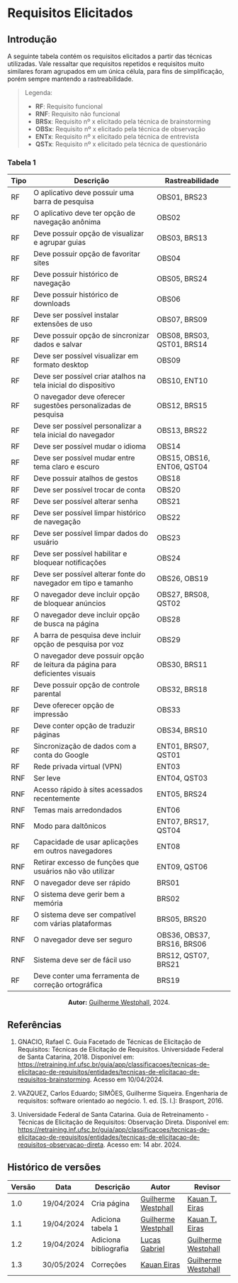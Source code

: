 # Requisitos Elicitados

## Introdução

A seguinte tabela contém os requisitos elicitados a partir das técnicas utilizadas. Vale ressaltar que requisitos repetidos e requisitos muito similares foram agrupados em um única célula, para fins de simplificação, porém sempre mantendo a rastreabilidade.

> Legenda:
>
> - **RF**: Requisito funcional
> - **RNF**: Requisito não funcional
> - **BRSx**: Requisito nº x elicitado pela técnica de brainstorming
> - **OBSx**: Requisito nº x elicitado pela técnica de observação
> - **ENTx**: Requisito nº x elicitado pela técnica de entrevista
> - **QSTx**: Requisito nº x elicitado pela técnica de questionário

### Tabela 1
<center>

| Tipo | Descrição                                                                    | Rastreabilidade            |
| ---- | ---------------------------------------------------------------------------- | -------------------------- |
| RF   | O aplicativo deve possuir uma barra de pesquisa                              | OBS01, BRS23               |
| RF   | O aplicativo deve ter opção de navegação anônima                             | OBS02                      |
| RF   | Deve possuir opção de visualizar e agrupar guias                             | OBS03, BRS13               |
| RF   | Deve possuir opção de favoritar sites                                        | OBS04                      |
| RF   | Deve possuir histórico de navegação                                          | OBS05, BRS24               |
| RF   | Deve possuir histórico de downloads                                          | OBS06                      |
| RF   | Deve ser possível instalar extensões de uso                                  | OBS07, BRS09               |
| RF   | Deve possuir opção de sincronizar dados e salvar                             | OBS08, BRS03, QST01, BRS14 |
| RF   | Deve ser possível visualizar em formato desktop                              | OBS09                      |
| RF   | Deve ser possível criar atalhos na tela inicial do dispositivo               | OBS10, ENT10               |
| RF   | O navegador deve oferecer sugestões personalizadas de pesquisa               | OBS12, BRS15               |
| RF   | Deve ser possível personalizar a tela inicial do navegador                   | OBS13, BRS22               |
| RF   | Deve ser possível mudar o idioma                                             | OBS14                      |
| RF   | Deve ser possível mudar entre tema claro e escuro                            | OBS15, OBS16, ENT06, QST04 |
| RF   | Deve possuir atalhos de gestos                                               | OBS18                      |
| RF   | Deve ser possível trocar de conta                                            | OBS20                      |
| RF   | Deve ser possível alterar senha                                              | OBS21                      |
| RF   | Deve ser possível limpar histórico de navegação                              | OBS22                      |
| RF   | Deve ser possível limpar dados do usuário                                    | OBS23                      |
| RF   | Deve ser possível habilitar e bloquear notificações                          | OBS24                      |
| RF   | Deve ser possível alterar fonte do navegador em tipo e tamanho               | OBS26, OBS19               |
| RF   | O navegador deve incluir opção de bloquear anúncios                          | OBS27, BRS08, QST02        |
| RF   | O navegador deve incluir opção de busca na página                            | OBS28                      |
| RF   | A barra de pesquisa deve incluir opção de pesquisa por voz                   | OBS29                      |
| RF   | O navegador deve possuir opção de leitura da página para deficientes visuais | OBS30, BRS11               |
| RF   | Deve possuir opção de controle parental                                      | OBS32, BRS18               |
| RF   | Deve oferecer opção de impressão                                             | OBS33                      |
| RF   | Deve conter opção de traduzir páginas                                        | OBS34, BRS10               |
| RF   | Sincronização de dados com a conta do Google                                 | ENT01, BRS07, QST01        |
| RF   | Rede privada virtual (VPN)                                                   | ENT03                      |
| RNF  | Ser leve                                                                     | ENT04, QST03               |
| RNF  | Acesso rápido à sites acessados recentemente                                 | ENT05, BRS24               |
| RNF  | Temas mais arredondados                                                      | ENT06                      |
| RNF  | Modo para daltônicos                                                         | ENT07, BRS17, QST04        |
| RF   | Capacidade de usar aplicações em outros navegadores                          | ENT08                      |
| RNF  | Retirar excesso de funções que usuários não vão utilizar                     | ENT09, QST06               |
| RNF  | O navegador deve ser rápido                                                  | BRS01                      |
| RNF  | O sistema deve gerir bem a memória                                           | BRS02                      |
| RF   | O sistema deve ser compatível com várias plataformas                         | BRS05, BRS20               |
| RNF  | O navegador deve ser seguro                                                  | OBS36, OBS37, BRS16, BRS06 |
| RNF  | Sistema deve ser de fácil uso                                                | BRS12, QST07, BRS21        |
| RF   | Deve conter uma ferramenta de correção ortográfica                           | BRS19                      |

**Autor:** [Guilherme Westphall](https://github.com/west7), 2024.
</center>

## Referências

1. GNACIO, Rafael C. Guia Facetado de Técnicas de Elicitação de Requisitos: Técnicas de Elicitação de Requisitos. Universidade Federal de Santa Catarina, 2018. Disponível em: https://retraining.inf.ufsc.br/guia/app/classificacoes/tecnicas-de-elicitacao-de-requisitos/entidades/tecnicas-de-elicitacao-de-requisitos-brainstorming. Acesso em 10/04/2024.

2. VAZQUEZ, Carlos Eduardo; SIMÕES, Guilherme Siqueira. Engenharia de requisitos: software orientado ao negócio. 1. ed. [S. l.]: Brasport, 2016.

3. Universidade Federal de Santa Catarina. Guia de Retreinamento - Técnicas de Elicitação de Requisitos: Observação Direta. Disponível em: https://retraining.inf.ufsc.br/guia/app/classificacoes/tecnicas-de-elicitacao-de-requisitos/entidades/tecnicas-de-elicitacao-de-requisitos-observacao-direta. Acesso em: 14 abr. 2024.

## Histórico de versões

| Versão | Data       | Descrição         | Autor                                           | Revisor                                         |
| ------ | ---------- | ----------------- | ----------------------------------------------- | ----------------------------------------------- |
| 1.0    | 19/04/2024 | Cria página       | [Guilherme Westphall](https://github.com/west7) | [Kauan T. Eiras](https://github.com/kauaneiras) |
| 1.1    | 19/04/2024 | Adiciona tabela 1 | [Guilherme Westphall](https://github.com/west7) | [Kauan T. Eiras](https://github.com/kauaneiras) |
| 1.2    | 19/04/2024 | Adiciona bibliografia | [Lucas Gabriel](https://github.com/martinsglucas) | [Guilherme Westphall](https://github.com/west7) | 
| 1.3    | 30/05/2024 | Correções | [Kauan Eiras](https://github.com/kauaneiras) | [Guilherme Westphall](https://github.com/west7) |